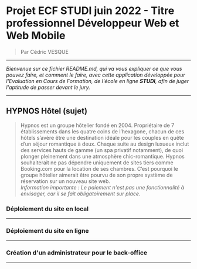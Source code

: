 # Projet ECF STUDI juin 2022 - Titre professionnel Développeur Web et Web Mobile  
> Par Cédric VESQUE
---

*Bienvenue sur ce fichier README.md, qui va vous expliquer ce que vous pouvez faire, et comment le faire, avec cette application développée pour l'Evaluation en Cours de Formation, de l'école en ligne **STUDI**, afin de juger l'aptitude de passer devant le jury.*

---

## HYPNOS Hôtel (sujet)  
>Hypnos est un groupe hôtelier fondé en 2004. Propriétaire de 7 établissements dans les quatre coins de l’hexagone, chacun de ces hôtels s’avère être une destination idéale pour les couples en quête d’un séjour romantique à deux.
Chaque suite au design luxueux inclut des services hauts de gamme (un spa privatif notamment), de quoi plonger pleinement dans une atmosphère chic-romantique.
Hypnos souhaiterait ne pas dépendre uniquement de sites tiers comme Booking.com pour la location de ses chambres. C’est pourquoi le groupe hôtelier aimerait être pourvu de son propre système de réservation sur un nouveau site web.  
*Information importante : Le paiement n'est pas une fonctionnalité à envisager, car il se fait obligatoirement sur place.*
### **Déploiement du site en local**
---

### Déploiement du site en ligne
---

### Création d'un administrateur pour le back-office
---
